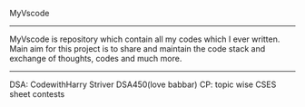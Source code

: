 MyVscode
******************************************************************************************************************************************************
MyVscode is repository which contain all my codes which I ever written.
Main aim for this project is to share and maintain the code stack and exchange of thoughts, codes and much more.

******************************************************************************************************************************************************
DSA:
    CodewithHarry
    Striver
    DSA450(love babbar)
CP:
    topic wise
    CSES sheet 
    contests


